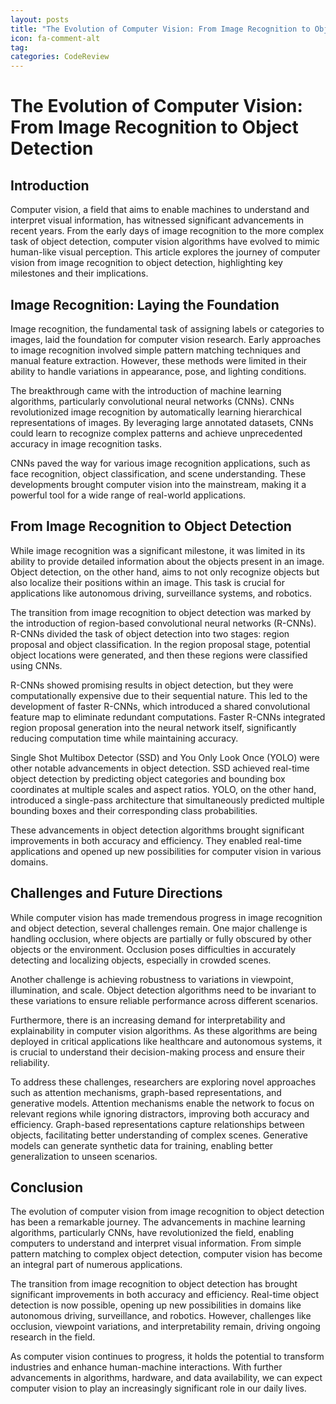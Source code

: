```yaml
---
layout: posts
title: "The Evolution of Computer Vision: From Image Recognition to Object Detection"
icon: fa-comment-alt
tag:      
categories: CodeReview
---
```



# The Evolution of Computer Vision: From Image Recognition to Object Detection

## Introduction

Computer vision, a field that aims to enable machines to understand and interpret visual information, has witnessed significant advancements in recent years. From the early days of image recognition to the more complex task of object detection, computer vision algorithms have evolved to mimic human-like visual perception. This article explores the journey of computer vision from image recognition to object detection, highlighting key milestones and their implications.

## Image Recognition: Laying the Foundation

Image recognition, the fundamental task of assigning labels or categories to images, laid the foundation for computer vision research. Early approaches to image recognition involved simple pattern matching techniques and manual feature extraction. However, these methods were limited in their ability to handle variations in appearance, pose, and lighting conditions.

The breakthrough came with the introduction of machine learning algorithms, particularly convolutional neural networks (CNNs). CNNs revolutionized image recognition by automatically learning hierarchical representations of images. By leveraging large annotated datasets, CNNs could learn to recognize complex patterns and achieve unprecedented accuracy in image recognition tasks.

CNNs paved the way for various image recognition applications, such as face recognition, object classification, and scene understanding. These developments brought computer vision into the mainstream, making it a powerful tool for a wide range of real-world applications.

## From Image Recognition to Object Detection

While image recognition was a significant milestone, it was limited in its ability to provide detailed information about the objects present in an image. Object detection, on the other hand, aims to not only recognize objects but also localize their positions within an image. This task is crucial for applications like autonomous driving, surveillance systems, and robotics.

The transition from image recognition to object detection was marked by the introduction of region-based convolutional neural networks (R-CNNs). R-CNNs divided the task of object detection into two stages: region proposal and object classification. In the region proposal stage, potential object locations were generated, and then these regions were classified using CNNs.

R-CNNs showed promising results in object detection, but they were computationally expensive due to their sequential nature. This led to the development of faster R-CNNs, which introduced a shared convolutional feature map to eliminate redundant computations. Faster R-CNNs integrated region proposal generation into the neural network itself, significantly reducing computation time while maintaining accuracy.

Single Shot Multibox Detector (SSD) and You Only Look Once (YOLO) were other notable advancements in object detection. SSD achieved real-time object detection by predicting object categories and bounding box coordinates at multiple scales and aspect ratios. YOLO, on the other hand, introduced a single-pass architecture that simultaneously predicted multiple bounding boxes and their corresponding class probabilities.

These advancements in object detection algorithms brought significant improvements in both accuracy and efficiency. They enabled real-time applications and opened up new possibilities for computer vision in various domains.

## Challenges and Future Directions

While computer vision has made tremendous progress in image recognition and object detection, several challenges remain. One major challenge is handling occlusion, where objects are partially or fully obscured by other objects or the environment. Occlusion poses difficulties in accurately detecting and localizing objects, especially in crowded scenes.

Another challenge is achieving robustness to variations in viewpoint, illumination, and scale. Object detection algorithms need to be invariant to these variations to ensure reliable performance across different scenarios.

Furthermore, there is an increasing demand for interpretability and explainability in computer vision algorithms. As these algorithms are being deployed in critical applications like healthcare and autonomous systems, it is crucial to understand their decision-making process and ensure their reliability.

To address these challenges, researchers are exploring novel approaches such as attention mechanisms, graph-based representations, and generative models. Attention mechanisms enable the network to focus on relevant regions while ignoring distractors, improving both accuracy and efficiency. Graph-based representations capture relationships between objects, facilitating better understanding of complex scenes. Generative models can generate synthetic data for training, enabling better generalization to unseen scenarios.

## Conclusion

The evolution of computer vision from image recognition to object detection has been a remarkable journey. The advancements in machine learning algorithms, particularly CNNs, have revolutionized the field, enabling computers to understand and interpret visual information. From simple pattern matching to complex object detection, computer vision has become an integral part of numerous applications.

The transition from image recognition to object detection has brought significant improvements in both accuracy and efficiency. Real-time object detection is now possible, opening up new possibilities in domains like autonomous driving, surveillance, and robotics. However, challenges like occlusion, viewpoint variations, and interpretability remain, driving ongoing research in the field.

As computer vision continues to progress, it holds the potential to transform industries and enhance human-machine interactions. With further advancements in algorithms, hardware, and data availability, we can expect computer vision to play an increasingly significant role in our daily lives.